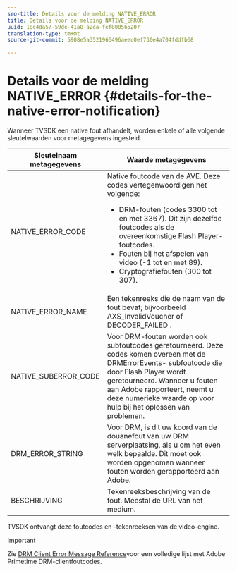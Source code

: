 ```yaml
---
seo-title: Details voor de melding NATIVE_ERROR
title: Details voor de melding NATIVE_ERROR
uuid: 18c4da57-59de-41a8-a2ea-fef800565207
translation-type: tm+mt
source-git-commit: 5908e5a3521966496aeec0ef730e4a704fddfb68

---
```



# Details voor de melding NATIVE_ERROR {#details-for-the-native-error-notification}

Wanneer TVSDK een native fout afhandelt, worden enkele of alle volgende sleutelwaarden voor metagegevens ingesteld.

<table id="table_86A21619515B435DBB65DC4DFBB64B29"> 
 <thead> 
  <tr> 
   <th colname="col1" class="entry"> Sleutelnaam metagegevens </th> 
   <th colname="col2" class="entry"> Waarde metagegevens </th> 
  </tr> 
 </thead>
 <tbody> 
  <tr> 
   <td colname="col1"> <span class="codeph"> NATIVE_ERROR_CODE </span> </td> 
   <td colname="col2"> 
    <ph>
      Native foutcode van de AVE. 
    </ph> Deze codes vertegenwoordigen het volgende: 
    <ul id="ul_330C626DE27B45A09E8851CC24768A07"> 
     <li id="li_0845A9BBB55545BDB49BD4F4802C0E54">DRM-fouten (codes 3300 tot en met 3367). Dit zijn dezelfde foutcodes als de overeenkomstige Flash Player-foutcodes. </li> 
     <li id="li_98A571480C154CF0AE1DC101FF0834C4">Fouten bij het afspelen van video (-1 tot en met 89). </li> 
     <li id="li_D7C19955DEF94DA88B822C8C57D6D2F4">Cryptografiefouten (300 tot 307). </li> 
    </ul> </td> 
  </tr> 
  <tr> 
   <td colname="col1"> <span class="codeph"> NATIVE_ERROR_NAME </span> </td> 
   <td colname="col2"> Een tekenreeks die de naam van de fout bevat; bijvoorbeeld <span class="codeph"> AXS_InvalidVoucher </span> of <span class="codeph"> DECODER_FAILED </span>. </td> 
  </tr> 
  <tr> 
   <td colname="col1"> <span class="codeph"> NATIVE_SUBERROR_CODE </span> </td> 
   <td colname="col2"> Voor DRM-fouten worden ook subfoutcodes geretourneerd. Deze codes komen overeen met de <span class="codeph"> DRMErrorEvents- </span> subfoutcode die door Flash Player wordt geretourneerd. Wanneer u fouten aan Adobe rapporteert, neemt u deze numerieke waarde op voor hulp bij het oplossen van problemen. </td> 
  </tr> 
  <tr> 
   <td colname="col1"> <span class="codeph"> DRM_ERROR_STRING </span> </td> 
   <td colname="col2"> Voor DRM, is dit uw koord van de douanefout van uw DRM serverplaatsing, als u om het even welk bepaalde. Dit moet ook worden opgenomen wanneer fouten worden gerapporteerd aan Adobe. </td> 
  </tr> 
  <tr> 
   <td colname="col1"> <span class="codeph"> BESCHRIJVING </span> </td> 
   <td colname="col2"> Tekenreeksbeschrijving van de fout. Meestal de URL van het medium. </td> 
  </tr> 
 </tbody> 
</table>

TVSDK ontvangt deze foutcodes en -tekenreeksen van de video-engine.

>[!IMPORTANT]
>
>Zie [DRM Client Error Message Reference](https://helpx.adobe.com/content/dam/help/en/primetime/drm/drm_client_error_message_reference.pdf)voor een volledige lijst met Adobe Primetime DRM-clientfoutcodes.
